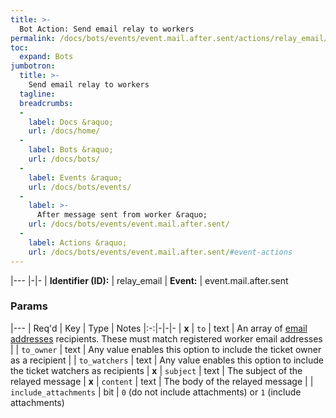 ```yaml
---
title: >-
  Bot Action: Send email relay to workers
permalink: /docs/bots/events/event.mail.after.sent/actions/relay_email/
toc:
  expand: Bots
jumbotron:
  title: >-
    Send email relay to workers
  tagline: 
  breadcrumbs:
  -
    label: Docs &raquo;
    url: /docs/home/
  -
    label: Bots &raquo;
    url: /docs/bots/
  -
    label: Events &raquo;
    url: /docs/bots/events/
  -
    label: >-
      After message sent from worker &raquo;
    url: /docs/bots/events/event.mail.after.sent/
  -
    label: Actions &raquo;
    url: /docs/bots/events/event.mail.after.sent/#event-actions
---
```


|---
|-|-
| **Identifier (ID):** | relay_email
| **Event:** | event.mail.after.sent

### Params

|---
| Req'd | Key | Type | Notes
|:-:|-|-|-
| **x** | `to` | text | An array of [email addresses](/docs/records/types/address/) recipients. These must match registered worker email addresses
|  | `to_owner` | text | Any value enables this option to include the ticket owner as a recipient
|  | `to_watchers` | text | Any value enables this option to include the ticket watchers as recipients
| **x** | `subject` | text | The subject of the relayed message
| **x** | `content` | text | The body of the relayed message
|  | `include_attachments` | bit | `0` (do not include attachments) or `1` (include attachments)
